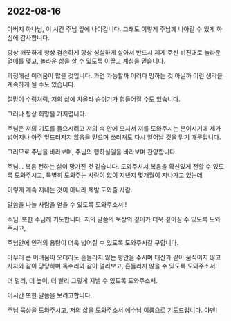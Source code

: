 ## 2022-08-16

아버지 하나님, 이 시간 주님 앞에 나아갑니다.
그래도 이렇게 주님께 나아갈 수 있게 하심에 감사합니다.

항상 깨끗하게
항상 겸손하게
항상 성실하게 
살아서 반드시 제게 주신 비젼대로 
놀라운 열매를 맺고, 놀라운 삶을 살 수 있도록 이끌고 계심을 믿습니다.

과정에선 어려움이 많을 것입니다.
과연 가능할까
이러다 망하는 것 아닐까
이런 생각을 계속하게 될 수도 있습니다.

절망이 수렁처럼, 저의 삶에 차올라 숨쉬기가 힘들어질 수도 있습니다.

그러나 항상 희망을 가지렵니다.

주님은 저의 기도를 들으시려고 저의 속 안에 오셔서 저를 도와주시는 분이시기에
제가 넘어지나 아주 엎드러지지 않음을 믿으며
쓰러져도 다시 일어날 것을 믿기 때문입니다.

그러므로 주님을 바라보며, 
주님의 행하실일을 바라보며 찬양합니다.

주님...
복음 전하는 삶이 망가진 것 같습니다.
도와주셔서 복음을 확신있게 전할 수 있도록 도와주시고,
특별히 도와주는 사람이 없이 지낸지 몇개월이 지나가고 있는데

이렇게 계속 지내는 것이 아니라
제발 도와줄 사람.

말씀을 나눌 사람을 얻을 수 있도록 도와주소서!!

주님.
또한 주님께 기도합니다.
저의 말씀의 묵상의 깊이가 더욱 깊어질 수 있도록 도와주시고,

주님안에 인격의 용량이 더욱 넓어질 수 있도록 도와주시길 구합니다.

아무리 큰 어려움이 오더라도 흔들리지 않는 평안을 주시며
태산과 같이 움직이지 않고
사자와 같이 당당하며
독수리와 같이 멀리보고, 흔들리지 않을 수 있도록 도와주소서!

더 멀리, 더 높이, 더 빨리 
그렇게 지낼 수 있도록 도와주소서.

이시간 또한 말씀을 보려고합니다.

주님 묵상을 도와주시고, 저의 삶을 도와주소서 예수님 이름으로 기도드립니다. 아멘!
